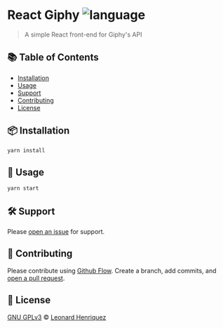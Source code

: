 # React Giphy ![language](https://img.shields.io/badge/language-javascript-blue.svg)

> A simple React front-end for Giphy's API

## :books: Table of Contents

- [Installation](#package-installation)
- [Usage](#rocket-usage)
- [Support](#hammer_and_wrench-support)
- [Contributing](#memo-contributing)
- [License](#scroll-license)

## :package: Installation

```sh
yarn install
```

## :rocket: Usage

```sh
yarn start
```

## :hammer_and_wrench: Support

Please [open an issue](https://github.com/leonard-henriquez/react-giphy/issues/new) for support.

## :memo: Contributing

Please contribute using [Github Flow](https://guides.github.com/introduction/flow/). Create a branch, add commits, and [open a pull request](https://github.com/leonard-henriquez/react-giphy/compare/).

## :scroll: License

[GNU GPLv3](LICENSE) © [Leonard Henriquez](https://github.com/leonard-henriquez)
